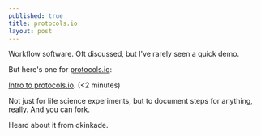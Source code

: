 ```yaml
---
published: true
title: protocols.io
layout: post
---
```

Workflow software. Oft discussed, but I've rarely seen a quick demo.

<p>But here's one for <a href="http://www.protocols.io">protocols.io</a>:

<p><a href="https://www.youtube.com/watch?v=r9eBZgTzRNA">Intro to protocols.io</a>. (<2 minutes)

<p>Not just for life science experiments, but to document steps for anything, really. And you can fork.

<p>Heard about it from dkinkade.


